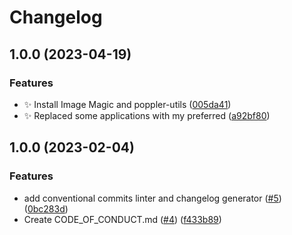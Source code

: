 # Changelog

## 1.0.0 (2023-04-19)


### Features

* :sparkles: Install Image Magic and poppler-utils ([005da41](https://github.com/ironman820/ironman-boxkit/commit/005da416a2e9b43e10c813aa3c65f9bc8746770b))
* :sparkles: Replaced some applications with my preferred ([a92bf80](https://github.com/ironman820/ironman-boxkit/commit/a92bf80cd0860d8c6812b35474d534d4139bbf1d))

## 1.0.0 (2023-02-04)


### Features

* add conventional commits linter and changelog generator ([#5](https://github.com/ublue-os/boxkit/issues/5)) ([0bc283d](https://github.com/ublue-os/boxkit/commit/0bc283d271878071ef50a413bab48f3bfc1ab312))
* Create CODE_OF_CONDUCT.md ([#4](https://github.com/ublue-os/boxkit/issues/4)) ([f433b89](https://github.com/ublue-os/boxkit/commit/f433b89a1ed125c6c0a251c1eec60525cfe35820))
